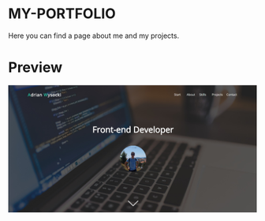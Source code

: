 # MY-PORTFOLIO
Here you can find a page about me and my projects. 
# Preview
![layout](portfolio.jpg)

